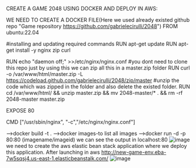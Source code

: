 CREATE A GAME 2048 USING DOCKER AND DEPLOY IN AWS:

WE NEED TO CREATE A DOCKER FILE(Here we used already existed github repo "Game repository https://github.com/gabrielecirulli/2048")
FROM ubuntu:22.04

#installing and updating required commands
RUN apt-get update
RUN apt-get install -y nginx zip curl

RUN echo "daemon off;" >>/etc/nginx/nginx.conf
#you dont need to clone this repo just by using this we can zip all this in a master.zip folder
RUN curl -o /var/www/html/master.zip -L https://codeload.github.com/gabrielecirulli/2048/zip/master
#unzip the code which was zipped in the folder and also delete the existed folder.
RUN cd /var/www/html/ && unzip master.zip && mv 2048-master/* . && rm -rf 2048-master master.zip

EXPOSE 80

CMD ["/usr/sbin/nginx", "-c","/etc/nginx/nginx.conf"]

-->docker build -t <image-name> .
-->docker images-to list all images
-->docker run -d -p 80:80 (imagename/imageid)
we can see the output in localhost:80
![image](https://github.com/divyapothuru/2048-game/assets/36921186/228cb3d1-def6-4562-9278-a5d21ee5f161)
we need to create the aws elastic bean stack application where we deploy this application.
After launching in aws
http://new-game-env.eba-7w5sqsj4.us-east-1.elasticbeanstalk.com/
![image](https://github.com/divyapothuru/2048-game/assets/36921186/cdc5cb3b-cd36-430a-a46f-40a0a44c2078)




